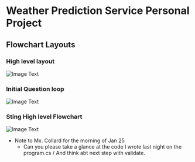# Weather Prediction Service Personal Project 
## Flowchart Layouts
### High level layout
![Image Text](HighLevelOV.png)
### Initial Question loop 
![Image Text](Iniital.png)
### Sting High level Flowchart
![Image Text](ListOV.png)

* Note to Mx. Collard for the morning of Jan 25
  - Can you please take a glance at the code I wrote last night on the program.cs / And think abt next step with validate. 
